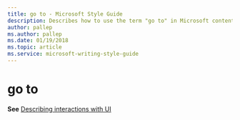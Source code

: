```yaml
---
title: go to - Microsoft Style Guide
description: Describes how to use the term "go to" in Microsoft content.
author: pallep
ms.author: pallep
ms.date: 01/19/2018
ms.topic: article
ms.service: microsoft-writing-style-guide
---
```


# go to

**See** [Describing interactions with UI](~/procedures-instructions/describing-interactions-with-ui.md)

